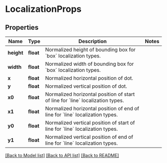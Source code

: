 # LocalizationProps

## Properties
Name | Type | Description | Notes
------------ | ------------- | ------------- | -------------
**height** | **float** | Normalized height of bounding box for &#x60;box&#x60; localization types. | 
**width** | **float** | Normalized width of bounding box for &#x60;box&#x60; localization types. | 
**x** | **float** | Normalized horizontal position of dot. | 
**y** | **float** | Normalized vertical position of dot. | 
**x0** | **float** | Normalized horizontal position of start of line for &#x60;line&#x60; localization types. | 
**x1** | **float** | Normalized horizontal position of end of line for &#x60;line&#x60; localization types. | 
**y0** | **float** | Normalized vertical position of start of line for &#x60;line&#x60; localization types. | 
**y1** | **float** | Normalized vertical position of end of line for &#x60;line&#x60; localization types. | 

[[Back to Model list]](../README.md#documentation-for-models) [[Back to API list]](../README.md#documentation-for-api-endpoints) [[Back to README]](../README.md)


